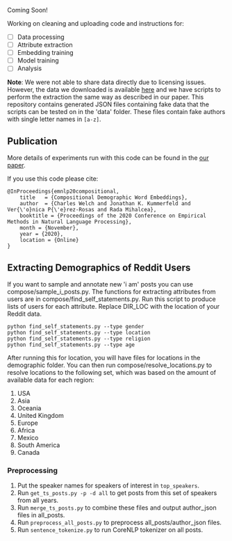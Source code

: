Coming Soon!

Working on cleaning and uploading code and instructions for:
- [ ] Data processing
- [ ] Attribute extraction
- [ ] Embedding training
- [ ] Model training
- [ ] Analysis

**Note**: We were not able to share data directly due to licensing issues. However, the data we downloaded is available [here](https://www.reddit.com/r/datasets/comments/3bxlg7/i_have_every_publicly_available_reddit_comment/) and we have scripts to perform the extraction the same way as described in our paper. This repository contains generated JSON files containing fake data that the scripts can be tested on in the 'data' folder. These files contain fake authors with single letter names in `[a-z]`.

## Publication

More details of experiments run with this code can be found in the [our paper](https://arxiv.org/abs/2010.02986).

If you use this code please cite:

```
@InProceedings{emnlp20compositional,
    title   = {Compositional Demographic Word Embeddings},
    author  = {Charles Welch and Jonathan K. Kummerfeld and Ver{\'o}nica P{\'e}rez-Rosas and Rada Mihalcea},
    booktitle = {Proceedings of the 2020 Conference on Empirical Methods in Natural Language Processing},
    month = {November},
    year = {2020},
    location = {Online}
}
```

## Extracting Demographics of Reddit Users
If you want to sample and annotate new 'i am' posts you can use compose/sample_i_posts.py. The functions for extracting attributes from users are in compose/find_self_statements.py. Run this script to produce lists of users for each attribute. Replace DIR_LOC with the location of your Reddit data.

```
python find_self_statements.py --type gender
python find_self_statements.py --type location
python find_self_statements.py --type religion
python find_self_statements.py --type age
```

After running this for location, you will have files for locations in the demographic folder. You can then run compose/resolve_locations.py to resolve locations to the following set, which was based on the amount of available data for each region:
1. USA
2. Asia
3. Oceania
4. United Kingdom
5. Europe
6. Africa
7. Mexico
8. South America
9. Canada

### Preprocessing
1. Put the speaker names for speakers of interest in `top_speakers`.
2. Run `get_ts_posts.py -p -d all` to get posts from this set of speakers from all years.
3. Run `merge_ts_posts.py` to combine these files and output author_json files in all_posts.
4. Run `preprocess_all_posts.py` to preprocess all_posts/author_json files.
5. Run `sentence_tokenize.py` to run CoreNLP tokenizer on all posts.